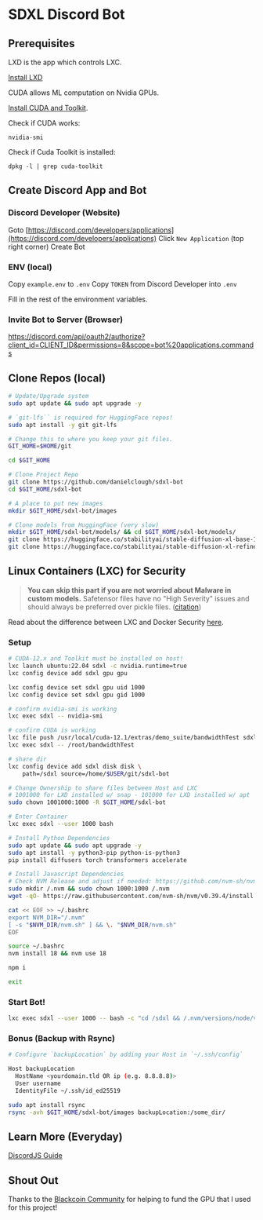 # SDXL Discord Bot

## Prerequisites

LXD is the app which controls LXC.

[Install LXD](https://ubuntu.com/lxd/install)

CUDA allows ML computation on Nvidia GPUs.

[Install CUDA and Toolkit](https://docs.nvidia.com/cuda/cuda-installation-guide-linux/index.html).

Check if CUDA works:

`nvidia-smi`

Check if Cuda Toolkit is installed:

`dpkg -l | grep cuda-toolkit`

## Create Discord App and Bot

### Discord Developer (Website)

Goto [https://discord.com/developers/applications](https://discord.com/developers/applications)
Click `New Application` (top right corner)
Create Bot

### ENV (local)

Copy `example.env` to `.env`
Copy `TOKEN` from Discord Developer into `.env`

Fill in the rest of the environment variables.

### Invite Bot to Server (Browser)

https://discord.com/api/oauth2/authorize?client_id=CLIENT_ID&permissions=8&scope=bot%20applications.commands

## Clone Repos (local)

```sh
# Update/Upgrade system
sudo apt update && sudo apt upgrade -y

# `git-lfs`` is required for HuggingFace repos!
sudo apt install -y git git-lfs

# Change this to where you keep your git files.
GIT_HOME=$HOME/git

cd $GIT_HOME

# Clone Project Repo
git clone https://github.com/danielclough/sdxl-bot
cd $GIT_HOME/sdxl-bot

# A place to put new images
mkdir $GIT_HOME/sdxl-bot/images

# Clone models from HuggingFace (very slow)
mkdir $GIT_HOME/sdxl-bot/models/ && cd $GIT_HOME/sdxl-bot/models/
git clone https://huggingface.co/stabilityai/stable-diffusion-xl-base-1.0
git clone https://huggingface.co/stabilityai/stable-diffusion-xl-refiner-1.0
```

## Linux Containers (LXC) for Security

> **You can skip this part if you are not worried about Malware in custom models.**
> Safetensor files have no "High Severity" issues and should always be preferred over pickle files. ([citation](https://huggingface.co/blog/safetensors-security-audit))

Read about the difference between LXC and Docker Security [here](https://earthly.dev/blog/lxc-vs-docker/#security).

### Setup

```sh
# CUDA-12.x and Toolkit must be installed on host!
lxc launch ubuntu:22.04 sdxl -c nvidia.runtime=true
lxc config device add sdxl gpu gpu

lxc config device set sdxl gpu uid 1000
lxc config device set sdxl gpu gid 1000

# confirm nvidia-smi is working
lxc exec sdxl -- nvidia-smi

# confirm CUDA is working
lxc file push /usr/local/cuda-12.1/extras/demo_suite/bandwidthTest sdxl/root/
lxc exec sdxl -- /root/bandwidthTest

# share dir
lxc config device add sdxl disk disk \
    path=/sdxl source=/home/$USER/git/sdxl-bot

# Change Ownership to share files between Host and LXC
# 1001000 for LXD installed w/ snap - 101000 for LXD installed w/ apt 
sudo chown 1001000:1000 -R $GIT_HOME/sdxl-bot

# Enter Container
lxc exec sdxl --user 1000 bash
```

```sh
# Install Python Dependencies
sudo apt update && sudo apt upgrade -y
sudo apt install -y python3-pip python-is-python3
pip install diffusers torch transformers accelerate

# Install Javascript Dependencies
# Check NVM Release and adjust if needed: https://github.com/nvm-sh/nvm/releases
sudo mkdir /.nvm && sudo chown 1000:1000 /.nvm
wget -qO- https://raw.githubusercontent.com/nvm-sh/nvm/v0.39.4/install.sh | bash

cat << EOF >> ~/.bashrc
export NVM_DIR="/.nvm"
[ -s "$NVM_DIR/nvm.sh" ] && \. "$NVM_DIR/nvm.sh"
EOF

source ~/.bashrc
nvm install 18 && nvm use 18

npm i

exit
```

### Start Bot!

```sh
lxc exec sdxl --user 1000 -- bash -c "cd /sdxl && /.nvm/versions/node/v18.17.1/bin/node /sdxl/index.js"
```

### Bonus (Backup with Rsync)


```sh
# Configure `backupLocation` by adding your Host in `~/.ssh/config`

Host backupLocation
  HostName <yourdomain.tld OR ip (e.g. 8.8.8.8)>
  User username
  IdentityFile ~/.ssh/id_ed25519

```

```sh
sudo apt install rsync
rsync -avh $GIT_HOME/sdxl-bot/images backupLocation:/some_dir/
```

## Learn More (Everyday)

[DiscordJS Guide](https://discordjs.guide/)

## Shout Out

Thanks to the [Blackcoin Community](https://discord.blackcoin.nl) for helping to fund the GPU that I used for this project!